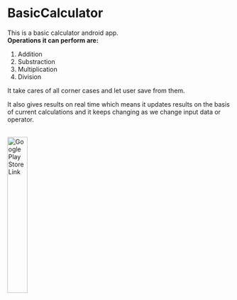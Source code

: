 # BasicCalculator
This is a basic calculator android app.
<br>
<b>Operations it can perform are:</b>
1. Addition
2. Substraction
3. Multiplication
4. Division


It take cares of all corner cases and let user save from them.

It also gives results on real time which means it updates results on the basis of current calculations and it keeps changing as we change input data or operator.

<br>

<img src="https://github.com/bitactro/Basic_Calculator_Android_App/blob/master/WhatsApp%20Image%202020-07-28%20at%205.51.29%20PM.jpeg" alt="Google Play Store Link"  width="30%" height="30%"> 


